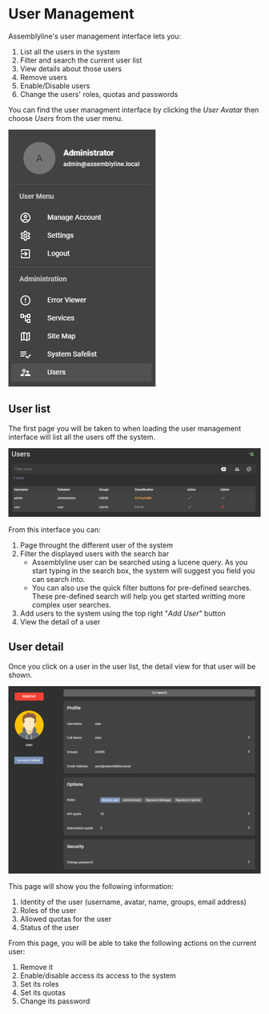 # User Management

Assemblyline's user management interface lets you:

1. List all the users in the system
2. Filter and search the current user list
3. View details about those users
4. Remove users
5. Enable/Disable users
6. Change the users' roles, quotas and passwords

You can find the user managment interface by clicking the *User Avatar* then choose *Users* from the user menu.

![User management](./images/user_management.PNG)

## User list

The first page you will be taken to when loading the user management interface will list all the users off the system.

![User list](./images/user_list.PNG)

From this interface you can:

1. Page throught the different user of the system
2. Filter the displayed users with the search bar
    * Assemblyline user can be searched using a lucene query. As you start typing in the search box, the system will suggest you field you can search into.
    * You can also use the quick filter buttons for pre-defined searches. These pre-defined search will help you get started writting more complex user searches.
3. Add users to the system using the top right "*Add User*" button
4. View the detail of a user

## User detail

Once you click on a user in the user list, the detail view for that user will be shown.

![User detail](./images/user_detail.png)

This page will show you the following information:

1. Identity of the user (username, avatar, name, groups, email address)
2. Roles of the user
3. Allowed quotas for the user
4. Status of the user

From this page, you will be able to take the following actions on the current user:

1. Remove it
2. Enable/disable access its access to the system
3. Set its roles
4. Set its quotas
5. Change its password
